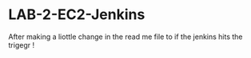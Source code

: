 # LAB-2-EC2-Jenkins

After making a liottle change in the read me file to if the jenkins hits the trigegr ! 
